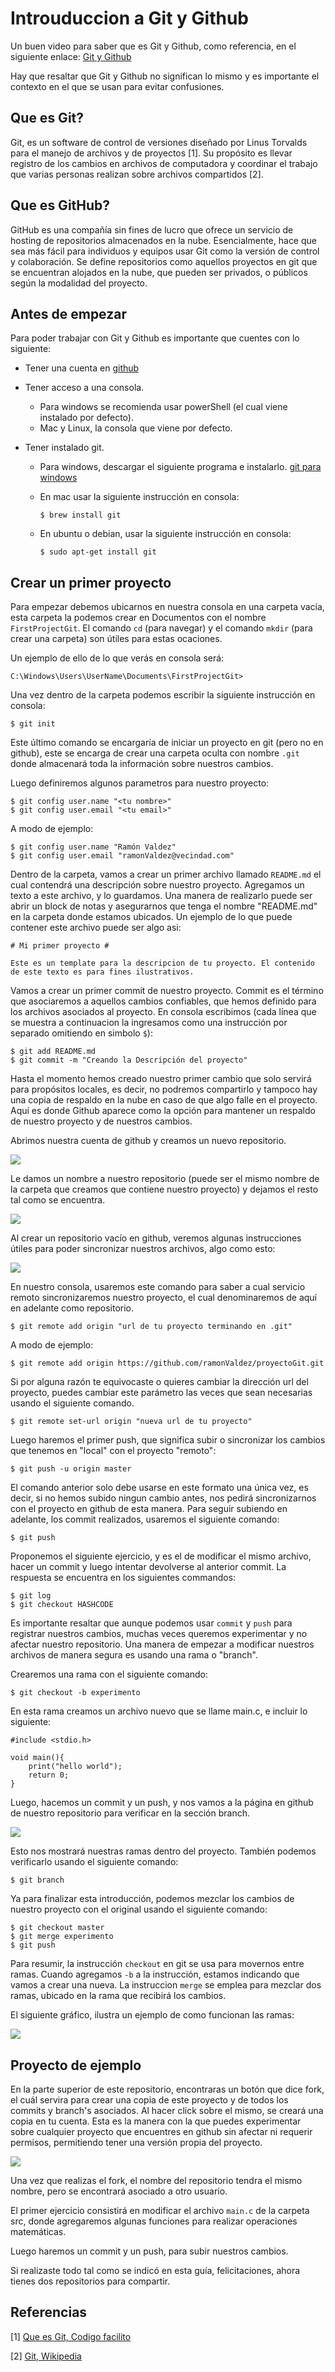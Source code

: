 # Introuduccion a Git y Github #
Un buen video para saber que es Git y Github, como referencia, en el siguiente enlace: [Git y Github](https://www.youtube.com/watch?v=DinilgacaWs)

Hay que resaltar que Git y Github no significan lo mismo y es importante el contexto en el que se usan para evitar confusiones.

## Que es Git? ##
Git, es un software de control de versiones diseñado por Linus Torvalds para el manejo de archivos y de proyectos [1]. Su propósito es llevar registro de los cambios en archivos de computadora y coordinar el trabajo que varias personas realizan sobre archivos compartidos [2].

## Que es GitHub? ##
GitHub es una compañía sin fines de lucro que ofrece un servicio de hosting de repositorios almacenados en la nube. Esencialmente, hace que sea más fácil para individuos y equipos usar Git como la versión de control y colaboración. Se define repositorios como aquellos proyectos en git que se encuentran alojados en la nube, que pueden ser privados, o públicos según la modalidad del proyecto.

## Antes de empezar ##
Para poder trabajar con Git y Github es importante que cuentes con lo siguiente:

- Tener una cuenta en [github](https://github.com)
- Tener acceso a una consola.
    - Para windows se recomienda usar powerShell (el cual viene instalado por defecto).
    - Mac y Linux, la consola que viene por defecto.

- Tener instalado git.
    - Para windows, descargar el siguiente programa e instalarlo. [git para windows](https://git-scm.com/download/win)
    - En mac usar la siguiente instrucción en consola:
        ```
        $ brew install git
        ```

    - En ubuntu o debian, usar la siguiente instrucción en consola:
        ```
        $ sudo apt-get install git
        ```

## Crear un primer proyecto ##
Para empezar debemos ubicarnos en nuestra consola en una carpeta vacía, esta carpeta la podemos crear en Documentos con el nombre `FirstProjectGit`. El comando `cd` (para navegar) y el comando `mkdir` (para crear una carpeta) son útiles para estas ocaciones.

Un ejemplo de ello de lo que verás en consola será:

```
C:\Windows\Users\UserName\Documents\FirstProjectGit>
```

Una vez dentro de la carpeta podemos escribir la siguiente instrucción en consola:
```
$ git init
```
Este último comando se encargaría de iniciar un proyecto en git (pero no en github), este se encarga de crear una carpeta oculta con nombre `.git` donde almacenará toda la información sobre nuestros cambios.

Luego definiremos algunos parametros para nuestro proyecto:
```
$ git config user.name "<tu nombre>"
$ git config user.email "<tu email>"
```

A modo de ejemplo:

```
$ git config user.name "Ramón Valdez"
$ git config user.email "ramonValdez@vecindad.com"
```

Dentro de la carpeta, vamos a crear un primer archivo llamado `README.md` el cual contendrá una descripción sobre nuestro proyecto. Agregamos un texto a este archivo, y lo guardamos. Una manera de realizarlo puede ser abrir un block de notas y asegurarnos que tenga el nombre "README.md" en la carpeta donde estamos ubicados. Un ejemplo de lo que puede contener este archivo puede ser algo asi:

```
# Mi primer proyecto #

Este es un template para la descripcion de tu proyecto. El contenido de este texto es para fines ilustrativos.
```

Vamos a crear un primer commit de nuestro proyecto. Commit es el término que asociaremos a aquellos cambios confiables, que hemos definido para los archivos asociados al proyecto. En consola escribimos (cada línea que se muestra a continuacion la ingresamos como una instrucción por separado omitiendo en simbolo `$`):

```
$ git add README.md
$ git commit -m "Creando la Descripción del proyecto"
```

Hasta el momento hemos creado nuestro primer cambio que solo servirá para propósitos locales, es decir, no podremos compartirlo y tampoco hay una copia de respaldo en la nube en caso de que algo falle en el proyecto. Aquí es donde Github aparece como la opción para mantener un respaldo de nuestro proyecto y de nuestros cambios.

Abrimos nuestra cuenta de github y creamos un nuevo repositorio.

![](/media/Capture3.png)

Le damos un nombre a nuestro repositorio (puede ser el mismo nombre de la carpeta que creamos que contiene nuestro proyecto) y dejamos el resto tal como se encuentra.

![](/media/Capture4.png)

Al crear un repositorio vacío en github, veremos algunas instrucciones útiles para poder sincronizar nuestros archivos, algo como esto:

![](/media/Capture5.png)

En nuestro consola, usaremos este comando para saber a cual servicio remoto sincronizaremos nuestro proyecto, el cual denominaremos de aquí en adelante como repositorio.

```
$ git remote add origin "url de tu proyecto terminando en .git"
```

A modo de ejemplo:

```
$ git remote add origin https://github.com/ramonValdez/proyectoGit.git
```

Si por alguna razón te equivocaste o quieres cambiar la dirección url del proyecto, puedes cambiar este parámetro las veces que sean necesarias usando el siguiente comando.

```
$ git remote set-url origin "nueva url de tu proyecto"
```

Luego haremos el primer push, que significa subir o sincronizar los cambios que tenemos en "local" con el proyecto "remoto":

```
$ git push -u origin master
```

El comando anterior solo debe usarse en este formato una única vez, es decir, si no hemos subido ningun cambio antes, nos pedirá sincronizarnos con el proyecto en github de esta manera. Para seguir subiendo en adelante, los commit realizados, usaremos el siguiente comando:

```
$ git push
```

Proponemos el siguiente ejercicio, y es el de modificar el mismo archivo, hacer un commit y luego intentar devolverse al anterior commit. La respuesta se encuentra en los siguientes commandos: 

```
$ git log
$ git checkout HASHCODE
```

Es importante resaltar que aunque podemos usar `commit` y `push` para registrar nuestros cambios, muchas veces queremos experimentar y no afectar nuestro repositorio. Una manera de empezar a modificar nuestros archivos de manera segura es usando una rama o "branch".

Crearemos una rama con el siguiente comando:

```
$ git checkout -b experimento
```

En esta rama creamos un archivo nuevo que se llame main.c, e incluir lo siguiente:

```
#include <stdio.h>

void main(){
    print("hello world");
    return 0;
}
```
Luego, hacemos un commit y un push, y nos vamos a la página en github de nuestro repositorio para verificar en la sección branch.

![](/media/Capture1.png)

Esto nos mostrará nuestras ramas dentro del proyecto. También podemos verificarlo usando el siguiente comando:

```
$ git branch
```

Ya para finalizar esta introducción, podemos mezclar los cambios de nuestro proyecto con el original usando el siguiente comando:

```
$ git checkout master
$ git merge experimento
$ git push
```

Para resumir, la instrucción `checkout` en git se usa para movernos entre ramas. Cuando agregamos `-b` a la instrucción, estamos indicando que vamos a crear una nueva. La instruccion `merge` se emplea para mezclar dos ramas, ubicado en la rama que recibirá los cambios.

El siguiente gráfico, ilustra un ejemplo de como funcionan las ramas:

![](/media/branch.png)

## Proyecto de ejemplo ##

En la parte superior de este repositorio, encontraras un botón que dice fork, el cuál servira para crear una copia de este proyecto y de todos los commits y branch's asociados. Al hacer click sobre el mismo, se creará una copia en tu cuenta. Esta es la manera con la que puedes experimentar sobre cualquier proyecto que encuentres en github sin afectar ni requerir permisos, permitiendo tener una versión propia del proyecto.

![](/media/Capture2.png)

Una vez que realizas el fork, el nombre del repositorio tendra el mismo nombre, pero se encontrará asociado a otro usuario.

El primer ejercicio consistirá en modificar el archivo `main.c` de la carpeta src, donde agregaremos algunas funciones para realizar operaciones matemáticas.

Luego haremos un commit y un push, para subir nuestros cambios.

Si realizaste todo tal como se indicó en esta guía, felicitaciones, ahora tienes dos repositorios para compartir.

## Referencias ##
[1] [Que es Git, Codigo facilito](https://codigofacilito.com/articulos/que-es-git)

[2] [Git, Wikipedia](https://codigofacilito.com/articulos/que-es-git)
